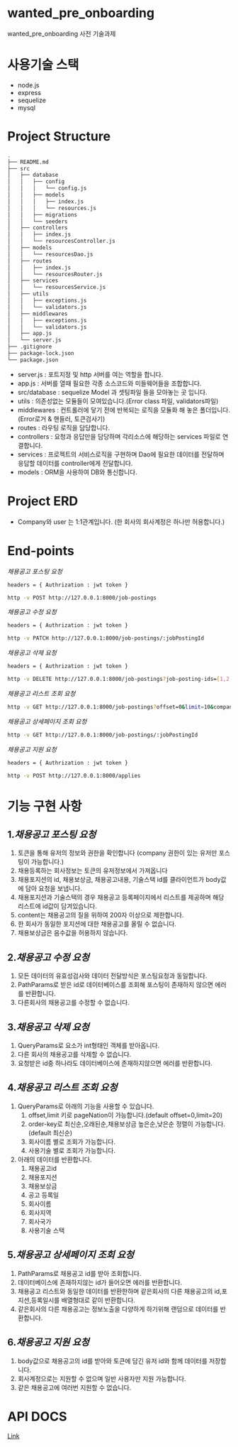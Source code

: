 # wanted_pre_onboarding

wanted_pre_onboarding 사전 기술과제 </br>

# 사용기술 스택

- node.js
- express
- sequelize
- mysql

# Project Structure

```bash
.
├── README.md
├── src
│   ├── database
│   │   ├── config
│   │   │   └── config.js
│   │   ├── models
│   │   │   ├── index.js
│   │   │   └── resources.js
│   │   ├── migrations
│   │   └── seeders
│   ├── controllers
│   │   ├── index.js
│   │   └── resourcesController.js
│   ├── models
│   │   └── resourcesDao.js
│   ├── routes
│   │   ├── index.js
│   │   └── resourcesRouter.js
│   ├── services
│   │   └── resourcesService.js
│   ├── utils
│   │   ├── exceptions.js
│   │   └── validators.js
│   ├── middlewares
│   │   ├── exceptions.js
│   │   └── validators.js
│   ├── app.js
│   └── server.js
├── .gitignore
├── package-lock.json
└── package.json
```

- server.js : 포트지정 및 http 서버를 여는 역할을 합니다.
- app.js : 서버를 열때 필요한 각종 소스코드와 미들웨어들을 조합합니다.
- src/database : sequelize Model 과 셋팅파일 들을 모아놓는 곳 입니다.
- utils : 의존성없는 모듈들이 모여있습니다.(Error class 파일, validators파일)
- middlewares : 컨트롤러에 닿기 전에 반복되는 로직을 모듈화 해 놓은 폴더입니다.(Error로거 & 핸들러, 토큰검사기)
- routes : 라우팅 로직을 담당합니다.
- controllers : 요청과 응답만을 담당하며 각리소스에 해당하는 services 파일로 연결합니다.
- services : 프로젝트의 서비스로직을 구현하며 Dao에 필요한 데이터를 전달하며 응답할 데이터를 controller에게 전달합니다.
- models : ORM을 사용하여 DB와 통신합니다.

# Project ERD

- Company와 user 는 1:1관계입니다. (한 회사의 회사계정은 하나만 허용합니다.)

# End-points

_채용공고 포스팅 요청_

```bash
headers = { Authrization : jwt token }
```

```bash
http -v POST http://127.0.0.1:8000/job-postings
```

_채용공고 수정 요청_

```bash
headers = { Authrization : jwt token }
```

```bash
http -v PATCH http://127.0.0.1:8000/job-postings/:jobPostingId
```

_채용공고 삭제 요청_

```bash
headers = { Authrization : jwt token }
```

```bash
http -v DELETE http://127.0.0.1:8000/job-postings?job-posting-ids=[1,2,3]
```

_채용공고 리스트 조회 요청_

```bash
http -v GET http://127.0.0.1:8000/job-postings?offset=0&limit=10&company-name=원티드&technology_stack_name=python&order-key=created-at
```

_채용공고 상세페이지 조회 요청_

```bash
http -v GET http://127.0.0.1:8000/job-postings/:jobPostingId
```

_채용공고 지원 요청_

```bash
headers = { Authrization : jwt token }
```

```bash
http -v POST http://127.0.0.1:8000/applies
```

# 기능 구현 사항

## 1._채용공고 포스팅 요청_

1. 토큰을 통해 유저의 정보와 권한을 확인합니다 (company 권한이 있는 유저만 포스팅이 가능합니다.)
2. 채용등록하는 회사정보는 토큰의 유저정보에서 가져옵니다
3. 채용포지션의 id, 채용보상금, 채용공고내용, 기술스택 id를 클라이언트가 body값에 담아 요청을 보냅니다.
4. 채용포지션과 기술스택의 경우 채용공고 등록페이지에서 리스트를 제공하며 해당 리스트에 id값이 담겨있습니다.
5. content는 채용공고의 질을 위하여 200자 이상으로 제한합니다.
6. 한 회사가 동일한 포지션에 대한 채용공고를 올릴 수 없습니다.
7. 채용보상금은 음수값을 허용하지 않습니다.

## 2._채용공고 수정 요청_

1. 모든 데이터의 유효성검사와 데이터 전달방식은 포스팅요청과 동일합니다.
2. PathParams로 받은 id로 데이터베이스를 조회해 포스팅이 존재하지 않으면 에러를 반환합니다.
3. 다른회사의 채용공고를 수정할 수 없습니다.

## 3._채용공고 삭제 요청_

1. QueryParams로 요소가 int형태인 객체를 받아옵니다.
2. 다른 회사의 채용공고를 삭제할 수 없습니다.
3. 요청받은 id중 하나라도 데이터베이스에 존재하지않으면 에러를 반환합니다.

## 4._채용공고 리스트 조회 요청_

1. QueryParams로 아래의 기능을 사용할 수 있습니다.
   1. offset,limit 키로 pageNation이 가능합니다.(default offset=0,limit=20)
   2. order-key로 최신순,오래된순,채용보상금 높은순,낮은순 정렬이 가능합니다.(default 최신순)
   3. 회사이름 별로 조회가 가능합니다.
   4. 사용기술 별로 조회가 가능합니다.
2. 아래의 데이터를 반환합니다.
   1. 채용공고id
   2. 채용포지션
   3. 채용보상금
   4. 공고 등록일
   5. 회사이름
   6. 회사지역
   7. 회사국가
   8. 사용기술 스택

## 5._채용공고 상세페이지 조회 요청_

1. PathParams로 채용공고 id를 받아 조회합니다.
2. 데이터베이스에 존재하지않는 id가 들어오면 에러를 반환합니다.
3. 채용공고 리스트와 동일한 데이터를 반환한하며 같은회사의 다른 채용공고의 id,포지션,등록일시를 배열형대로 같이 반환합니다.
4. 같은회사의 다른 채용공고는 정보노출을 다양하게 하기위해 랜덤으로 데이터를 반환합니다.

## 6._채용공고 지원 요청_

1. body값으로 채용공고의 id를 받아와 토큰에 담긴 유저 id와 함께 데이터를 저장합니다.
2. 회사계정으로는 지원할 수 없으며 일반 사용자만 지원 가능합니다.
3. 같은 채용공고에 여러번 지원할 수 없습니다.

# API DOCS

[Link](https://documenter.getpostman.com/view/21516218/VUqpsxXp)
